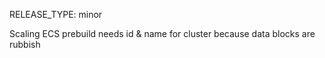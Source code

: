 RELEASE_TYPE: minor 

Scaling ECS prebuild needs id & name for cluster because data blocks are rubbish
